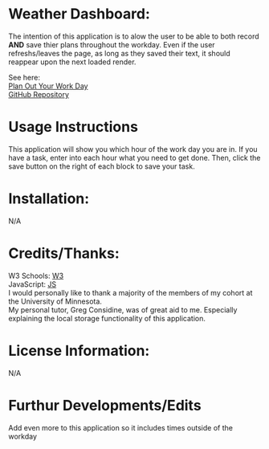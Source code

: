 # Weather Dashboard:
The intention of this application is to alow the user to be able to both record **AND** save thier plans throughout the workday. Even if the user refreshs/leaves the page, as long as they saved their text, it should reappear upon the next loaded render.

See here:
<br>
[Plan Out Your Work Day]( https://keepthelidontight.github.io/weatherDashboard/)
<br>
[GitHub Repository](https://github.com/KeepTheLidOnTight/weatherDashboard)

# Usage Instructions
This application will show you which hour of the work day you are in. If you have a task, enter into each hour what you need to get done. Then, click the save button on the right of each block to save your task.

# Installation:
N/A

# Credits/Thanks:
W3 Schools: [W3](https://www.w3schools.com/js/DEFAULT.asp)
<br>
JavaScript: [JS](https://www.javascripttutorial.net/javascript-multidimensional-array/)
<br>
I would personally like to thank a majority of the members of my cohort at the University of Minnesota.
<br>
My personal tutor, Greg Considine, was of great aid to me. Especially explaining the local storage functionality of this application.

# License Information: 
N/A

# Furthur Developments/Edits
Add even more to this application so it includes times outside of the workday
